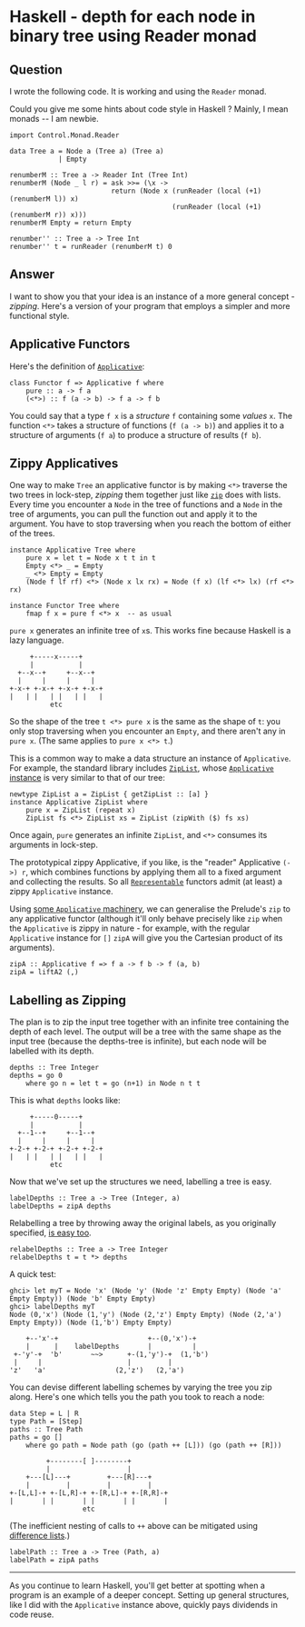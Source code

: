 
# Haskell - depth for each node in binary tree using Reader monad

## Question
        
I wrote the following code. It is working and using the `Reader` monad.

Could you give me some hints about code style in Haskell ? Mainly, I mean monads -- I am newbie.

    import Control.Monad.Reader
    
    data Tree a = Node a (Tree a) (Tree a)
                | Empty
    
    renumberM :: Tree a -> Reader Int (Tree Int)
    renumberM (Node _ l r) = ask >>= (\x -> 
                             return (Node x (runReader (local (+1) (renumberM l)) x) 
                                            (runReader (local (+1) (renumberM r)) x)))
    renumberM Empty = return Empty
    
    renumber'' :: Tree a -> Tree Int
    renumber'' t = runReader (renumberM t) 0

## Answer
        
I want to show you that your idea is an instance of a more general concept - _zipping_. Here's a version of your program that employs a simpler and more functional style.

Applicative Functors
--------------------

Here's the definition of [`Applicative`](http://hackage.haskell.org/package/base-4.8.2.0/docs/Control-Applicative.html#t:Applicative):

    class Functor f => Applicative f where
        pure :: a -> f a
        (<*>) :: f (a -> b) -> f a -> f b
    

You could say that a type `f x` is a _structure_ `f` containing some _values_ `x`. The function `<*>` takes a structure of functions (`f (a -> b)`) and applies it to a structure of arguments (`f a`) to produce a structure of results (`f b`).

Zippy Applicatives
------------------

One way to make `Tree` an applicative functor is by making `<*>` traverse the two trees in lock-step, _zipping_ them together just like [`zip`](http://hackage.haskell.org/package/base-4.8.2.0/docs/Prelude.html#v:zip) does with lists. Every time you encounter a `Node` in the tree of functions and a `Node` in the tree of arguments, you can pull the function out and apply it to the argument. You have to stop traversing when you reach the bottom of either of the trees.

    instance Applicative Tree where
        pure x = let t = Node x t t in t
        Empty <*> _ = Empty
        _ <*> Empty = Empty
        (Node f lf rf) <*> (Node x lx rx) = Node (f x) (lf <*> lx) (rf <*> rx)
    
    instance Functor Tree where
        fmap f x = pure f <*> x  -- as usual
    

`pure x` generates an infinite tree of `x`s. This works fine because Haskell is a lazy language.

         +-----x-----+
         |           |
      +--x--+     +--x--+
      |     |     |     |
    +-x-+ +-x-+ +-x-+ +-x-+
    |   | |   | |   | |   |
              etc
    

So the shape of the tree `t <*> pure x` is the same as the shape of `t`: you only stop traversing when you encounter an `Empty`, and there aren't any in `pure x`. (The same applies to `pure x <*> t`.)

This is a common way to make a data structure an instance of `Applicative`. For example, the standard library includes [`ZipList`](http://hackage.haskell.org/package/base-4.8.2.0/docs/Control-Applicative.html#t:ZipList), whose [`Applicative` instance](http://hackage.haskell.org/package/base-4.8.2.0/docs/src/Control.Applicative.html#ZipList) is very similar to that of our tree:

    newtype ZipList a = ZipList { getZipList :: [a] }
    instance Applicative ZipList where
        pure x = ZipList (repeat x)
        ZipList fs <*> ZipList xs = ZipList (zipWith ($) fs xs)
    

Once again, `pure` generates an infinite `ZipList`, and `<*>` consumes its arguments in lock-step.

The prototypical zippy Applicative, if you like, is the "reader" Applicative `(->) r`, which combines functions by applying them all to a fixed argument and collecting the results. So all [`Representable`](https://hackage.haskell.org/package/representable-functors-3.2.0.2/docs/Data-Functor-Representable.html) functors admit (at least) a zippy `Applicative` instance.

Using [some `Applicative` machinery](http://hackage.haskell.org/package/base-4.8.2.0/docs/Control-Applicative.html#v:liftA2), we can generalise the Prelude's `zip` to any applicative functor (although it'll only behave precisely like `zip` when the `Applicative` is zippy in nature - for example, with the regular `Applicative` instance for `[]` `zipA` will give you the Cartesian product of its arguments).

    zipA :: Applicative f => f a -> f b -> f (a, b)
    zipA = liftA2 (,)
    

Labelling as Zipping
--------------------

The plan is to zip the input tree together with an infinite tree containing the depth of each level. The output will be a tree with the same shape as the input tree (because the depths-tree is infinite), but each node will be labelled with its depth.

    depths :: Tree Integer
    depths = go 0
        where go n = let t = go (n+1) in Node n t t
    

This is what `depths` looks like:

         +-----0-----+
         |           |
      +--1--+     +--1--+
      |     |     |     |
    +-2-+ +-2-+ +-2-+ +-2-+
    |   | |   | |   | |   |
              etc
    

Now that we've set up the structures we need, labelling a tree is easy.

    labelDepths :: Tree a -> Tree (Integer, a)
    labelDepths = zipA depths
    

Relabelling a tree by throwing away the original labels, as you originally specified, [is easy too](http://hackage.haskell.org/package/base-4.8.2.0/docs/Control-Applicative.html#v:-42--62-).

    relabelDepths :: Tree a -> Tree Integer
    relabelDepths t = t *> depths
    

A quick test:

    ghci> let myT = Node 'x' (Node 'y' (Node 'z' Empty Empty) (Node 'a' Empty Empty)) (Node 'b' Empty Empty)
    ghci> labelDepths myT
    Node (0,'x') (Node (1,'y') (Node (2,'z') Empty Empty) (Node (2,'a') Empty Empty)) (Node (1,'b') Empty Empty)
    
        +--'x'-+                      +--(0,'x')-+
        |      |    labelDepths       |          |
     +-'y'-+  'b'       ~~>      +-(1,'y')-+  (1,'b')
     |     |                     |         |
    'z'   'a'                 (2,'z')   (2,'a')
    

You can devise different labelling schemes by varying the tree you zip along. Here's one which tells you the path you took to reach a node:

    data Step = L | R
    type Path = [Step]
    paths :: Tree Path
    paths = go []
        where go path = Node path (go (path ++ [L])) (go (path ++ [R]))
    
             +--------[ ]--------+
             |                   |
        +---[L]---+         +---[R]---+
        |         |         |         |
    +-[L,L]-+ +-[L,R]-+ +-[R,L]-+ +-[R,R]-+
    |       | |       | |       | |       |
                      etc
    

(The inefficient nesting of calls to `++` above can be mitigated using [difference lists](https://wiki.haskell.org/Difference_list).)

    labelPath :: Tree a -> Tree (Path, a)
    labelPath = zipA paths
    

* * *

As you continue to learn Haskell, you'll get better at spotting when a program is an example of a deeper concept. Setting up general structures, like I did with the `Applicative` instance above, quickly pays dividends in code reuse.
